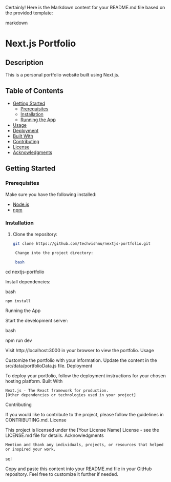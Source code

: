 Certainly! Here is the Markdown content for your README.md file based on the provided template:

markdown

# Next.js Portfolio

## Description

This is a personal portfolio website built using Next.js.

## Table of Contents

- [Getting Started](#getting-started)
  - [Prerequisites](#prerequisites)
  - [Installation](#installation)
  - [Running the App](#running-the-app)
- [Usage](#usage)
- [Deployment](#deployment)
- [Built With](#built-with)
- [Contributing](#contributing)
- [License](#license)
- [Acknowledgments](#acknowledgments)

## Getting Started

### Prerequisites

Make sure you have the following installed:

- [Node.js](https://nodejs.org/)
- [npm](https://www.npmjs.com/)

### Installation

1. Clone the repository:

   ```bash
   git clone https://github.com/techvishnu/nextjs-portfolio.git

    Change into the project directory:

    bash

cd nextjs-portfolio

Install dependencies:

bash

    npm install

Running the App

Start the development server:

bash

npm run dev

Visit http://localhost:3000 in your browser to view the portfolio.
Usage

Customize the portfolio with your information. Update the content in the src/data/portfolioData.js file.
Deployment

To deploy your portfolio, follow the deployment instructions for your chosen hosting platform.
Built With

    Next.js - The React framework for production.
    [Other dependencies or technologies used in your project]

Contributing

If you would like to contribute to the project, please follow the guidelines in CONTRIBUTING.md.
License

This project is licensed under the [Your License Name] License - see the LICENSE.md file for details.
Acknowledgments

    Mention and thank any individuals, projects, or resources that helped or inspired your work.

sql


Copy and paste this content into your README.md file in your GitHub repository. Feel free to customize it further if needed.
